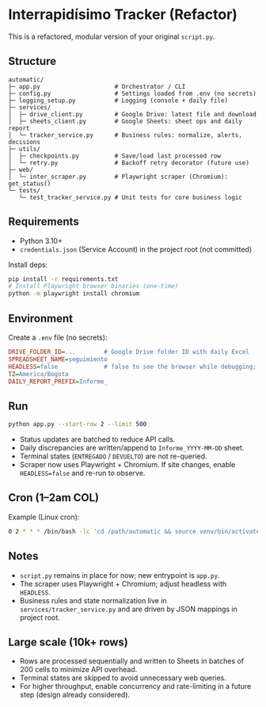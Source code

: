# Interrapidísimo Tracker (Refactor)

This is a refactored, modular version of your original `script.py`.

## Structure

```text
automatic/
├─ app.py                     # Orchestrator / CLI
├─ config.py                  # Settings loaded from .env (no secrets)
├─ logging_setup.py           # Logging (console + daily file)
├─ services/
│  ├─ drive_client.py         # Google Drive: latest file and download
│  ├─ sheets_client.py        # Google Sheets: sheet ops and daily report
│  └─ tracker_service.py      # Business rules: normalize, alerts, decisions
├─ utils/
│  ├─ checkpoints.py          # Save/load last processed row
│  └─ retry.py                # Backoff retry decorator (future use)
├─ web/
│  └─ inter_scraper.py        # Playwright scraper (Chromium): get_status()
└─ tests/
   └─ test_tracker_service.py # Unit tests for core business logic
```

## Requirements

- Python 3.10+
- `credentials.json` (Service Account) in the project root (not committed)

Install deps:

```bash
pip install -r requirements.txt
# Install Playwright browser binaries (one-time)
python -m playwright install chromium
```

## Environment

Create a `.env` file (no secrets):

```ini
DRIVE_FOLDER_ID=...        # Google Drive folder ID with daily Excel
SPREADSHEET_NAME=seguimiento
HEADLESS=false             # false to see the browser while debugging; set true in production
TZ=America/Bogota
DAILY_REPORT_PREFIX=Informe_
```

## Run

```bash
python app.py --start-row 2 --limit 500
```

- Status updates are batched to reduce API calls.
- Daily discrepancies are written/append to `Informe_YYYY-MM-DD` sheet.
- Terminal states (`ENTREGADO` / `DEVUELTO`) are not re-queried.
- Scraper now uses Playwright + Chromium. If site changes, enable `HEADLESS=false` and re-run to observe.

## Cron (1–2am COL)

Example (Linux cron):

```bash
0 2 * * * /bin/bash -lc 'cd /path/automatic && source venv/bin/activate && python app.py --start-row 2 >> logs/$(date +\%F).log 2>&1'
```

## Notes

- `script.py` remains in place for now; new entrypoint is `app.py`.
- The scraper uses Playwright + Chromium; adjust headless with `HEADLESS`.
- Business rules and state normalization live in `services/tracker_service.py` and are driven by JSON mappings in project root.

## Large scale (10k+ rows)

- Rows are processed sequentially and written to Sheets in batches of 200 cells to minimize API overhead.
- Terminal states are skipped to avoid unnecessary web queries.
- For higher throughput, enable concurrency and rate-limiting in a future step (design already considered).
